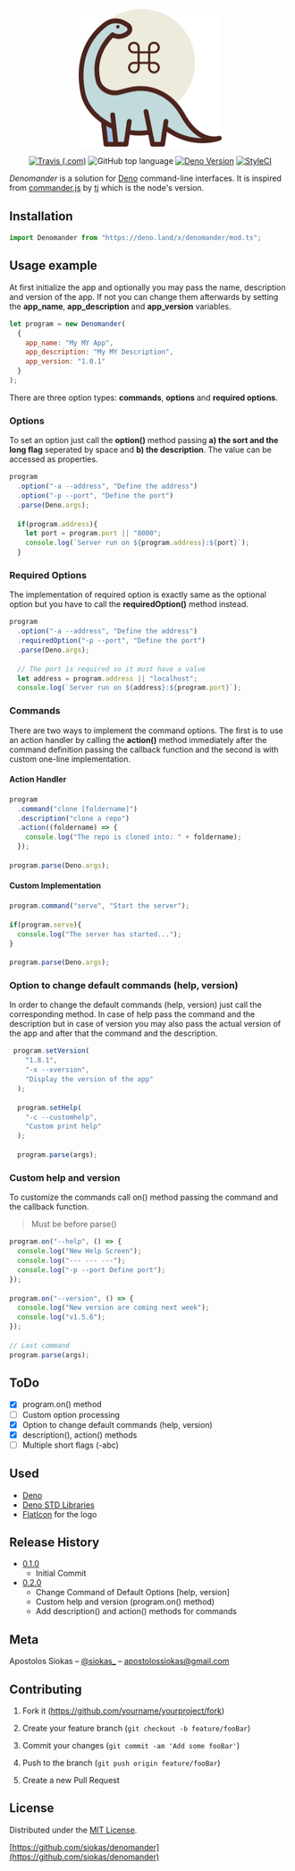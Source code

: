 <p align="center"><img src="https://github.com/siokas/siokas.github.io/blob/master/img/denomander.png" width="256"></p>
<p align="center">
<a href="https://travis-ci.com/siokas/denomander"><img alt="Travis (.com)" src="https://travis-ci.com/siokas/denomander.svg?branch=master"></a>
<img alt="GitHub top language" src="https://img.shields.io/github/languages/top/siokas/denomander">
<a href="https://deno.land"><img alt="Deno Version" src="https://img.shields.io/badge/deno-v0.3.8-blue"></a>
<a href="https://github.styleci.io/repos/245916074"><img src="https://github.styleci.io/repos/245916074/shield?branch=master" alt="StyleCI"></a>
</p>

_Denomander_ is a solution for [Deno](https://deno.land) command-line interfaces. It is inspired from [commander.js](https://github.com/tj/commander.js) by [tj](https://github.com/tj) which is the node's version.

## Installation

```javascript
import Denomander from "https://deno.land/x/denomander/mod.ts";
```

## Usage example

At first initialize the app and optionally you may pass the name, description and version of the app. If not you can change them afterwards by setting the __app_name__, __app_description__ and __app_version__ variables.

```javascript
let program = new Denomander(
  {
    app_name: "My MY App",
    app_description: "My MY Description",
    app_version: "1.0.1"
  }
);
```

There are three option types: __commands__, __options__ and __required options__.

### Options
To set an option just call the __option()__ method passing __a) the sort and the long flag__ seperated by space and __b) the description__. The value can be accessed as properties.

```javascript
program
  .option("-a --address", "Define the address")
  .option("-p --port", "Define the port")
  .parse(Deno.args);

  if(program.address){
    let port = program.port || "8000";
    console.log(`Server run on ${program.address}:${port}`);
  }
```

### Required Options
The implementation of required option is exactly same as the optional option but you have to call the __requiredOption()__ method instead.

```javascript
program
  .option("-a --address", "Define the address")
  .requiredOption("-p --port", "Define the port")
  .parse(Deno.args);

  // The port is required so it must have a value
  let address = program.address || "localhost";
  console.log(`Server run on ${address}:${program.port}`);
```

### Commands
There are two ways to implement the command options. The first is to use an action handler by calling the __action()__ method immediately after the command definition passing the callback function and the second is with custom one-line implementation.

#### Action Handler
```javascript
program
  .command("clone [foldername]")
  .description("clone a repo")
  .action((foldername) => {
    console.log("The repo is cloned into: " + foldername);
  });

program.parse(Deno.args);
```

#### Custom Implementation
```javascript
program.command("serve", "Start the server");

if(program.serve){
  console.log("The server has started...");
}

program.parse(Deno.args);
```

### Option to change default commands (help, version)

In order to change the default commands (help, version) just call the corresponding method. In case of help pass the command and the description but in case of version you may also pass the actual version of the app and after that the command and the description. 

```javascript
 program.setVersion(
    "1.8.1",
    "-x --xversion",
    "Display the version of the app"
  );

  program.setHelp(
    "-c --customhelp",
    "Custom print help"
  );
  
  program.parse(args);
```

### Custom help and version

To customize the commands call on() method passing the command and the callback function.

> Must be before parse()

```javascript
program.on("--help", () => {
  console.log("New Help Screen");
  console.log("--- --- ---");
  console.log("-p --port Define port");
});

program.on("--version", () => {
  console.log("New version are coming next week");
  console.log("v1.5.6");
});

// Last command
program.parse(args);
```

## ToDo

- [X] program.on() method
- [ ] Custom option processing
- [X] Option to change default commands (help, version)
- [X] description(), action() methods
- [ ] Multiple short flags (-abc)

## Used

- [Deno](https://deno.land)
- [Deno STD Libraries](https://deno.land/std/)
- [FlatIcon](https://www.flaticon.com/) for the logo 

## Release History

- [0.1.0](https://github.com/siokas/denomander/releases/tag/0.1.0)
    - Initial Commit
- [0.2.0](https://github.com/siokas/denomander/releases/tag/0.2.0)
    - Change Command of Default Options [help, version]
    - Custom help and version (program.on() method)
    - Add description() and action() methods for commands
    

## Meta

Apostolos Siokas – [@siokas_](https://twitter.com/siokas_) – apostolossiokas@gmail.com

## Contributing

1. Fork it (<https://github.com/yourname/yourproject/fork>)

2. Create your feature branch (`git checkout -b feature/fooBar`)

3. Commit your changes (`git commit -am 'Add some fooBar'`)

4. Push to the branch (`git push origin feature/fooBar`)

5. Create a new Pull Request

## License

Distributed under the [MIT License](https://github.com/siokas/denomander/blob/master/LICENSE). 

[https://github.com/siokas/denomander](https://github.com/siokas/denomander)